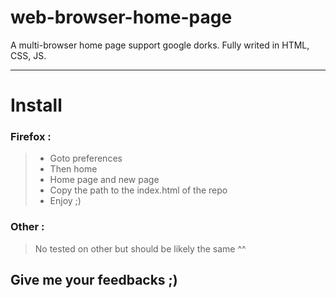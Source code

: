 # web-browser-home-page
A multi-browser home page support google dorks. Fully writed in HTML, CSS, JS.
___

# Install
### Firefox :
> - Goto preferences
> - Then home
> - Home page and new page
> - Copy the path to the index.html of the repo
> - Enjoy ;)
### Other :
> No tested on other but should be likely the same ^^

## Give me your feedbacks ;)
